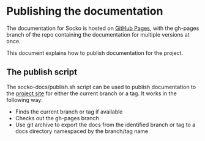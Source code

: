 # Publishing the documentation

The documentation for Socko is hosted on [GitHub
Pages](http://pages.github.com), with the gh-pages branch of the repo
containing the documentation for multiple versions at once.

This document explains how to publish documentation for the project.

## The publish script

The socko-docs/publish.sh script can be used to publish documentation to the
[project site](http://) for either the current branch or a tag. It works in
the following way:
- Finds the current branch or tag if available
- Checks out the gh-pages branch
- Use git archive to export the docs from the identified branch or tag to a
  docs directory namespaced by the branch/tag name


